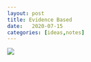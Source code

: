 ```yaml
---
layout: post
title: Evidence Based
date:   2020-07-15
categories: [ideas,notes]
---
```


![](https://www.researchgate.net/profile/Denise_Bowen/publication/313297427/figure/download/fig1/AS:513581353766912@1499458744569/Hierarchies-of-research-designs-and-levels-of-scientific-evidence.png)

